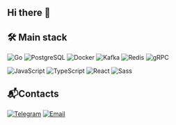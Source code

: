## Hi there 👋

## 🛠️ Main stack
![Go](https://img.shields.io/badge/-Go-00ADD8?logo=go&logoColor=white&style=for-the-badge)
![PostgreSQL](https://img.shields.io/badge/-PostgreSQL-336791?logo=postgresql&logoColor=white&style=for-the-badge)
![Docker](https://img.shields.io/badge/-Docker-2496ED?logo=docker&logoColor=white&style=for-the-badge)
![Kafka](https://img.shields.io/badge/-Kafka-231F20?logo=apachekafka&logoColor=white&style=for-the-badge)
![Redis](https://img.shields.io/badge/-Redis-DC382D?logo=redis&logoColor=white&style=for-the-badge)
![gRPC](https://img.shields.io/badge/-gRPC-20C997?logo=grpc&logoColor=white&style=for-the-badge)

![JavaScript](https://img.shields.io/badge/-JavaScript-F7DF1E?logo=javascript&logoColor=black&style=for-the-badge)
![TypeScript](https://img.shields.io/badge/-TypeScript-3178C6?logo=typescript&logoColor=white&style=for-the-badge)
![React](https://img.shields.io/badge/-React-61DAFB?logo=react&logoColor=black&style=for-the-badge)
![Sass](https://img.shields.io/badge/-Sass-CC6699?logo=sass&logoColor=white&style=for-the-badge)

## 📬Contacts
[![Telegram](https://img.shields.io/badge/-Telegram-26A5E4?logo=telegram&logoColor=white&style=for-the-badge)](https://t.me/sterakare)
[![Email](https://img.shields.io/badge/-Email-D14836?logo=gmail&logoColor=white&style=for-the-badge)](mailto:sterakare@gmail.com)

<!--
![GitHub Stats](https://github-readme-stats.vercel.app/api?username=Dant3Ali&show_icons=true&hide=prs&theme=default)
-->

<!--
**Dant3Ali/Dant3Ali** is a ✨ _special_ ✨ repository because its `README.md` (this file) appears on your GitHub profile.

Here are some ideas to get you started:

- 🔭 I’m currently working on ...
- 🌱 I’m currently learning ...
- 👯 I’m looking to collaborate on ...
- 🤔 I’m looking for help with ...
- 💬 Ask me about ...
- 📫 How to reach me: ...
- 😄 Pronouns: ...
- ⚡ Fun fact: ...
-->
